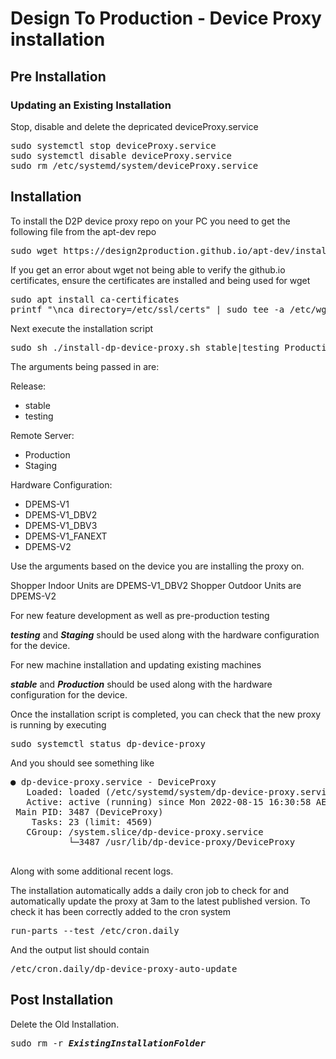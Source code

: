 # Design To Production - Device Proxy installation
## Pre Installation
### Updating an Existing Installation

Stop, disable and delete the depricated deviceProxy.service
<pre>
sudo systemctl stop deviceProxy.service
sudo systemctl disable deviceProxy.service
sudo rm /etc/systemd/system/deviceProxy.service
</pre>

## Installation

To install the D2P device proxy repo on your PC you need to get the following file from the apt-dev repo
<pre>
sudo wget https://design2production.github.io/apt-dev/install-dp-device-proxy.sh
</pre>

If you get an error about wget not being able to verify the github.io certificates, ensure the certificates are installed and being used for wget
<pre>
sudo apt install ca-certificates
printf "\nca_directory=/etc/ssl/certs" | sudo tee -a /etc/wgetrc
</pre>

Next execute the installation script
<pre>
sudo sh ./install-dp-device-proxy.sh stable|testing Production|Staging DPEMS-V1|DPEMS-V1_DBV2|DPEMS-V1_DBV3|DPEMS-V1_FANEXT|DPEMS-V2
</pre>

The arguments being passed in are:

Release:
- stable
- testing

Remote Server:
- Production
- Staging

Hardware Configuration: 
- DPEMS-V1
- DPEMS-V1_DBV2
- DPEMS-V1_DBV3
- DPEMS-V1_FANEXT
- DPEMS-V2

Use the arguments based on the device you are installing the proxy on.

Shopper Indoor Units are DPEMS-V1_DBV2
Shopper Outdoor Units are DPEMS-V2

For new feature development as well as pre-production testing

***testing*** and ***Staging*** should be used along with the hardware configuration for the device.

For new machine installation and updating existing machines

***stable*** and ***Production*** should be used along with the hardware configuration for the device.

Once the installation script is completed, you can check that the new proxy is running by executing

<pre>
sudo systemctl status dp-device-proxy
</pre>

And you should see something like
<pre>
● dp-device-proxy.service - DeviceProxy
   Loaded: loaded (/etc/systemd/system/dp-device-proxy.service; enabled; vendor preset: enabled)
   Active: active (running) since Mon 2022-08-15 16:30:58 AEST; 19h ago
 Main PID: 3487 (DeviceProxy)
    Tasks: 23 (limit: 4569)
   CGroup: /system.slice/dp-device-proxy.service
           └─3487 /usr/lib/dp-device-proxy/DeviceProxy

</pre>

Along with some additional recent logs.

The installation automatically adds a daily cron job to check for and automatically update the proxy at 3am to the latest published version. To check it has been correctly added to the cron system
<pre>
run-parts --test /etc/cron.daily
</pre>
And the output list should contain
<pre>
/etc/cron.daily/dp-device-proxy-auto-update
</pre>

## Post Installation
Delete the Old Installation.
<pre>
sudo rm -r <i><b>ExistingInstallationFolder</b></i>
</pre>

